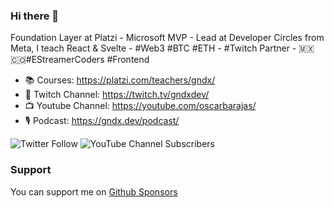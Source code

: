### Hi there 👋

Foundation Layer at Platzi - Microsoft MVP - Lead at Developer Circles from Meta, I teach React & Svelte - #Web3 #BTC #ETH - #Twitch Partner - 🇲🇽 🇨🇴#EStreamerCoders #Frontend

- 📚 Courses: https://platzi.com/teachers/gndx/
- 🎥 Twitch Channel: https://twitch.tv/gndxdev/
- 📺 Youtube Channel: https://youtube.com/oscarbarajas/
- 🎙️ Podcast: https://gndx.dev/podcast/

<img alt="Twitter Follow" src="https://img.shields.io/twitter/follow/gndx?style=social"> <img alt="YouTube Channel Subscribers" src="https://img.shields.io/youtube/channel/subscribers/UCw05fUBPwmpu-ehXFMqfdMw?style=social">

### Support
You can support me on [Github Sponsors](https://github.com/sponsors/gndx)
